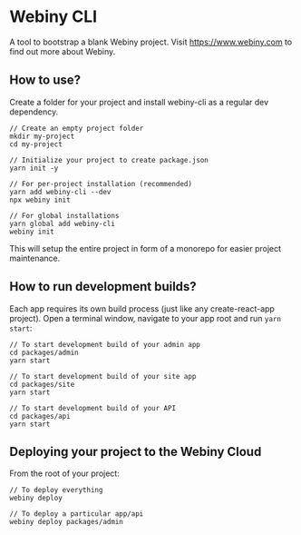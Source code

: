# Webiny CLI
A tool to bootstrap a blank Webiny project.
Visit https://www.webiny.com to find out more about Webiny.

## How to use?
Create a folder for your project and install webiny-cli as a regular dev dependency.
```
// Create an empty project folder
mkdir my-project
cd my-project

// Initialize your project to create package.json
yarn init -y

// For per-project installation (recommended)
yarn add webiny-cli --dev
npx webiny init

// For global installations
yarn global add webiny-cli
webiny init
```

This will setup the entire project in form of a monorepo for easier project maintenance.

## How to run development builds?
Each app requires its own build process (just like any create-react-app project).
Open a terminal window, navigate to your app root and run `yarn start`:

```
// To start development build of your admin app
cd packages/admin
yarn start

// To start development build of your site app
cd packages/site
yarn start

// To start development build of your API
cd packages/api
yarn start
```


## Deploying your project to the Webiny Cloud
From the root of your project:
```
// To deploy everything
webiny deploy

// To deploy a particular app/api
webiny deploy packages/admin
```